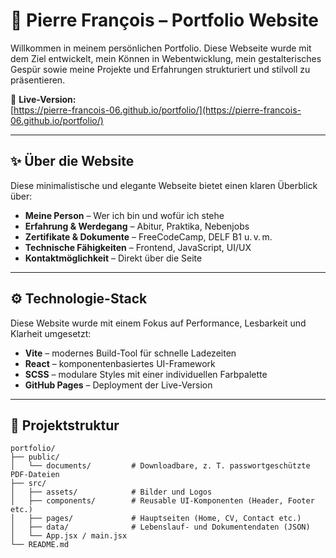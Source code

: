# 🧾 Pierre François – Portfolio Website

Willkommen in meinem persönlichen Portfolio. Diese Webseite wurde mit dem Ziel entwickelt, mein Können in Webentwicklung, mein gestalterisches Gespür sowie meine Projekte und Erfahrungen strukturiert und stilvoll zu präsentieren.

🔗 **Live-Version:**  
[https://pierre-francois-06.github.io/portfolio/](https://pierre-francois-06.github.io/portfolio/)

---

## ✨ Über die Website

Diese minimalistische und elegante Webseite bietet einen klaren Überblick über:

- **Meine Person** – Wer ich bin und wofür ich stehe
- **Erfahrung & Werdegang** – Abitur, Praktika, Nebenjobs
- **Zertifikate & Dokumente** – FreeCodeCamp, DELF B1 u. v. m.
- **Technische Fähigkeiten** – Frontend, JavaScript, UI/UX
- **Kontaktmöglichkeit** – Direkt über die Seite

---

## ⚙️ Technologie-Stack

Diese Website wurde mit einem Fokus auf Performance, Lesbarkeit und Klarheit umgesetzt:

- **Vite** – modernes Build-Tool für schnelle Ladezeiten
- **React** – komponentenbasiertes UI-Framework
- **SCSS** – modulare Styles mit einer individuellen Farbpalette
- **GitHub Pages** – Deployment der Live-Version

---

## 📁 Projektstruktur

```plaintext
portfolio/
├── public/
│   └── documents/         # Downloadbare, z. T. passwortgeschützte PDF-Dateien
├── src/
│   ├── assets/            # Bilder und Logos
│   ├── components/        # Reusable UI-Komponenten (Header, Footer etc.)
│   ├── pages/             # Hauptseiten (Home, CV, Contact etc.)
│   ├── data/              # Lebenslauf- und Dokumentendaten (JSON)
│   └── App.jsx / main.jsx
└── README.md
```
